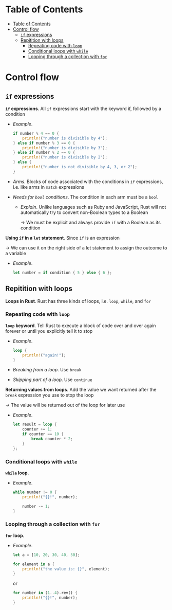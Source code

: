 <!-- TOC titleSize:1 tabSpaces:2 depthFrom:1 depthTo:6 withLinks:1 updateOnSave:1 orderedList:0 skip:0 title:1 charForUnorderedList:* -->
# Table of Contents
- [Table of Contents](#table-of-contents)
- [Control flow](#control-flow)
  - [`if` expressions](#if-expressions)
  - [Repitition with loops](#repitition-with-loops)
    - [Repeating code with `loop`](#repeating-code-with-loop)
    - [Conditional loops with `while`](#conditional-loops-with-while)
    - [Looping through a collection with `for`](#looping-through-a-collection-with-for)
<!-- /TOC -->

# Control flow
## `if` expressions
**`if` expressions**. All `if` expressions start with the keyword if, followed by a condition
* *Example*.

    ```rs
    if number % 4 == 0 {
        println!("number is divisible by 4");
    } else if number % 3 == 0 {
        println!("number is divisible by 3");
    } else if number % 2 == 0 {
        println!("number is divisible by 2");
    } else {
        println!("number is not divisible by 4, 3, or 2");
    }
    ```

* *Arms*. Blocks of code associated with the conditions in `if` expressions, i.e. like arms in `match` expressions
* *Needs for `bool` conditions*. The condition in each arm must be a `bool`
    * *Explain*. Unlike languages such as Ruby and JavaScript, Rust will not automatically try to convert non-Boolean types to a Boolean
        
        $\to$ We must be explicit and always provide `if` with a Boolean as its condition

**Using `if` in a `let` statement**. Since `if` is an expression

$\to$ We can use it on the right side of a let statement to assign the outcome to a variable
* *Example*.

    ```rs
    let number = if condition { 5 } else { 6 };
    ```

## Repitition with loops
**Loops in Rust**. Rust has three kinds of loops, i.e. `loop`, `while`, and `for`

### Repeating code with `loop`
**`loop` keyword**. Tell Rust to execute a block of code over and over again forever or until you explicitly tell it to stop
* *Example*.

    ```rs
    loop {
        println!("again!");
    }
    ```

* *Breaking from a loop*. Use `break`
* *Skipping part of a loop*. Use `continue`

**Returning values from loops**. Add the value we want returned after the `break` expression you use to stop the loop

$\to$ The value will be returned out of the loop for later use
* *Example*.

    ```rs
    let result = loop {
        counter += 1;
        if counter == 10 {
            break counter * 2;
        }
    };
    ```

### Conditional loops with `while`
**`while` loop**.
* *Example*.

    ```rs
    while number != 0 {
        println!("{}!", number);

        number -= 1;
    }
    ```

### Looping through a collection with `for`
**`for` loop**.
* *Example*.

    ```rs
    let a = [10, 20, 30, 40, 50];

    for element in a {
        println!("the value is: {}", element);
    }
    ```

    or

    ```rs
    for number in (1..4).rev() {
        println!("{}!", number);
    }
    ```